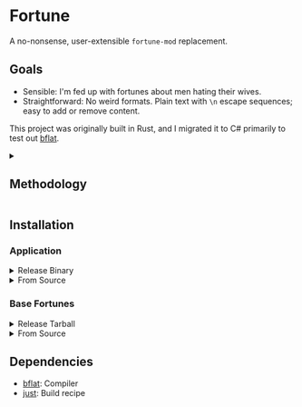 
# Fortune

A no-nonsense, user-extensible `fortune-mod` replacement.

## Goals

- Sensible: I'm fed up with fortunes about men hating their wives.
- Straightforward: No weird formats. Plain text with `\n` escape sequences; easy to add or remove content.

This project was originally built in Rust, and I migrated it to C# primarily to
test out [bflat](https://github.com/bflattened/bflat).

<details>
<summary><h2>Methodology</h2></summary>

`fortune-cs` starts by selecting a category file, then a line, so the user will
see a normal representation of each file. Then, it selects a line from the file.

The fortune files themselves can be extended just by appending;
`cat b.txt >> a.txt` is a perfectly valid way of merging two files.

</details>

## Installation

### Application

<details>
<summary>Release Binary</summary>

Copy the compiled binary from the [releases page](https://git.vwolfe.io/valerie/fortune-cs/releases)
to a directory in `$PATH`, such as `/usr/bin/`.

</details>

<details>
<summary>From Source</summary>

Clone the source repository and either use the prewritten [just](https://github.com/casey/just)
recipe with the command `just build`, or run `bflat build ./src/Program.cs` if
you'd rather set your build options manually.

</details>

### Base Fortunes

<details>
<summary>Release Tarball</summary>

Copy the `base-fortunes.tar.gz` tarball from the [releases page](https://git.vwolfe.io/valerie/fortune-cs/releases),
extract the archive using `tar xzf base-fortunes.tar.gz`, and move the
resulting `.txt` files to `/usr/share/fortune-cs/`.

</details>

<details>
<summary>From Source</summary>

Clone the source repository and copy the files from the `data/` directory to
`/usr/share/fortune-cs`.

</details>

## Dependencies

- [bflat](https://github.com/bflattened/bflat): Compiler
- [just](https://github.com/casey/just): Build recipe

